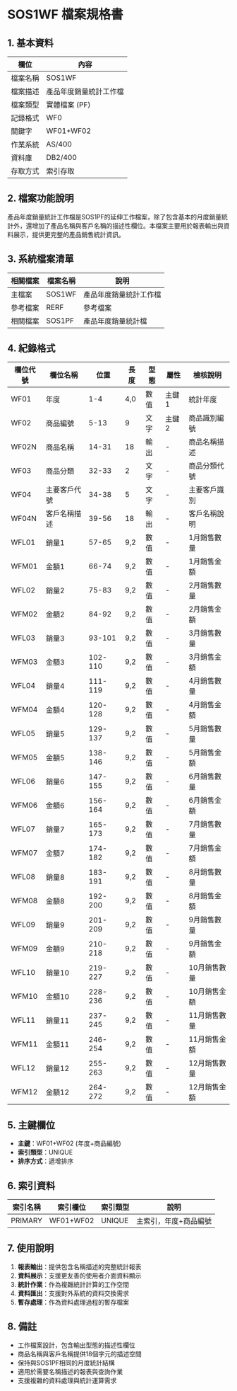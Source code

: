 # SOS1WF 檔案規格書

## 1. 基本資料

| 欄位 | 內容 |
|------|------|
| 檔案名稱 | SOS1WF |
| 檔案描述 | 產品年度銷量統計工作檔 |
| 檔案類型 | 實體檔案 (PF) |
| 記錄格式 | WF0 |
| 關鍵字 | WF01+WF02 |
| 作業系統 | AS/400 |
| 資料庫 | DB2/400 |
| 存取方式 | 索引存取 |

## 2. 檔案功能說明

產品年度銷量統計工作檔是SOS1PF的延伸工作檔案，除了包含基本的月度銷量統計外，還增加了產品名稱與客戶名稱的描述性欄位。本檔案主要用於報表輸出與資料展示，提供更完整的產品銷售統計資訊。

## 3. 系統檔案清單

| 相關檔案 | 檔案名稱 | 說明 |
|----------|----------|------|
| 主檔案 | SOS1WF | 產品年度銷量統計工作檔 |
| 參考檔案 | RERF | 參考檔案 |
| 相關檔案 | SOS1PF | 產品年度銷量統計檔 |

## 4. 紀錄格式

| 欄位代號 | 欄位名稱 | 位置 | 長度 | 型態 | 屬性 | 檢核說明 |
|----------|----------|------|------|------|------|----------|
| WF01 | 年度 | 1-4 | 4,0 | 數值 | 主鍵1 | 統計年度 |
| WF02 | 商品編號 | 5-13 | 9 | 文字 | 主鍵2 | 商品識別編號 |
| WF02N | 商品名稱 | 14-31 | 18 | 輸出 | - | 商品名稱描述 |
| WF03 | 商品分類 | 32-33 | 2 | 文字 | - | 商品分類代號 |
| WF04 | 主要客戶代號 | 34-38 | 5 | 文字 | - | 主要客戶識別 |
| WF04N | 客戶名稱描述 | 39-56 | 18 | 輸出 | - | 客戶名稱說明 |
| WFL01 | 銷量1 | 57-65 | 9,2 | 數值 | - | 1月銷售數量 |
| WFM01 | 金額1 | 66-74 | 9,2 | 數值 | - | 1月銷售金額 |
| WFL02 | 銷量2 | 75-83 | 9,2 | 數值 | - | 2月銷售數量 |
| WFM02 | 金額2 | 84-92 | 9,2 | 數值 | - | 2月銷售金額 |
| WFL03 | 銷量3 | 93-101 | 9,2 | 數值 | - | 3月銷售數量 |
| WFM03 | 金額3 | 102-110 | 9,2 | 數值 | - | 3月銷售金額 |
| WFL04 | 銷量4 | 111-119 | 9,2 | 數值 | - | 4月銷售數量 |
| WFM04 | 金額4 | 120-128 | 9,2 | 數值 | - | 4月銷售金額 |
| WFL05 | 銷量5 | 129-137 | 9,2 | 數值 | - | 5月銷售數量 |
| WFM05 | 金額5 | 138-146 | 9,2 | 數值 | - | 5月銷售金額 |
| WFL06 | 銷量6 | 147-155 | 9,2 | 數值 | - | 6月銷售數量 |
| WFM06 | 金額6 | 156-164 | 9,2 | 數值 | - | 6月銷售金額 |
| WFL07 | 銷量7 | 165-173 | 9,2 | 數值 | - | 7月銷售數量 |
| WFM07 | 金額7 | 174-182 | 9,2 | 數值 | - | 7月銷售金額 |
| WFL08 | 銷量8 | 183-191 | 9,2 | 數值 | - | 8月銷售數量 |
| WFM08 | 金額8 | 192-200 | 9,2 | 數值 | - | 8月銷售金額 |
| WFL09 | 銷量9 | 201-209 | 9,2 | 數值 | - | 9月銷售數量 |
| WFM09 | 金額9 | 210-218 | 9,2 | 數值 | - | 9月銷售金額 |
| WFL10 | 銷量10 | 219-227 | 9,2 | 數值 | - | 10月銷售數量 |
| WFM10 | 金額10 | 228-236 | 9,2 | 數值 | - | 10月銷售金額 |
| WFL11 | 銷量11 | 237-245 | 9,2 | 數值 | - | 11月銷售數量 |
| WFM11 | 金額11 | 246-254 | 9,2 | 數值 | - | 11月銷售金額 |
| WFL12 | 銷量12 | 255-263 | 9,2 | 數值 | - | 12月銷售數量 |
| WFM12 | 金額12 | 264-272 | 9,2 | 數值 | - | 12月銷售金額 |

## 5. 主鍵欄位

- **主鍵**：WF01+WF02 (年度+商品編號)
- **索引類型**：UNIQUE
- **排序方式**：遞增排序

## 6. 索引資料

| 索引名稱 | 索引欄位 | 索引類型 | 說明 |
|----------|----------|----------|------|
| PRIMARY | WF01+WF02 | UNIQUE | 主索引，年度+商品編號 |

## 7. 使用說明

1. **報表輸出**：提供包含名稱描述的完整統計報表
2. **資料展示**：支援更友善的使用者介面資料顯示
3. **統計作業**：作為複雜統計計算的工作空間
4. **資料匯出**：支援對外系統的資料交換需求
5. **暫存處理**：作為資料處理過程的暫存檔案

## 8. 備註

- 工作檔案設計，包含輸出型態的描述性欄位
- 商品名稱與客戶名稱提供18個字元的描述空間
- 保持與SOS1PF相同的月度統計結構
- 適用於需要名稱描述的報表與查詢作業
- 支援複雜的資料處理與統計運算需求 